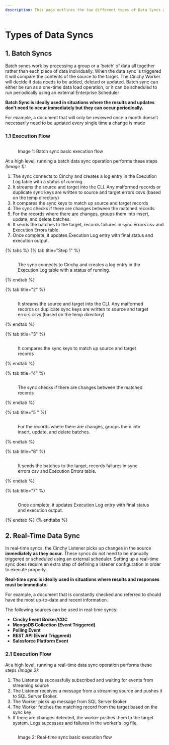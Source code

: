 ```yaml
---
description: This page outlines the two different types of Data Syncs available in Cinchy.
---
```


# Types of Data Syncs

## 1. Batch Syncs

Batch syncs work by processing a group or a ‘batch’ of data all together rather than each piece of data individually. When the data sync is triggered  it will compare the contents of the source to the target. The Cinchy Worker will decide if data needs to be added, deleted or updated. Batch sync can either be run as a one-time data load operation, or it can be scheduled to run periodically using an external Enterprise Scheduler

**Batch Sync is ideally used in situations where the results and updates don’t need to occur immediately but they can occur periodically.**

For example, a document that will only be reviewed once a month doesn’t necessarily need to be updated every single time a change is made

### 1.1 Execution Flow

<figure><img src="../../.gitbook/assets/image (573).png" alt=""><figcaption><p>Image 1: Batch sync basic execution flow</p></figcaption></figure>

At a high level, running a batch data sync operation performs these steps _(Image 1):_

1. The sync connects to Cinchy and creates a log entry in the Execution Log table with a status of running.
2. It streams the source and target into the CLI. Any malformed records or duplicate sync keys are written to source and target errors csvs (based on the temp directory)
3. It compares the sync keys to match up source and target records
4. The sync checks if there are changes between the matched records
5. For the records where there are changes, groups them into insert, update, and delete batches.
6. It sends the batches to the target, records failures in sync errors csv and Execution Errors table.
7. Once complete, it updates Execution Log entry with final status and execution output.

{% tabs %}
{% tab title="Step 1" %}
<figure><img src="../../.gitbook/assets/image (568).png" alt=""><figcaption><p>The sync connects to Cinchy and creates a log entry in the Execution Log table with a status of running.</p></figcaption></figure>
{% endtab %}

{% tab title="2" %}
<figure><img src="../../.gitbook/assets/image (356).png" alt=""><figcaption><p>It streams the source and target into the CLI. Any malformed records or duplicate sync keys are written to source and target errors csvs (based on the temp directory)</p></figcaption></figure>
{% endtab %}

{% tab title="3" %}
<figure><img src="../../.gitbook/assets/image (321).png" alt=""><figcaption><p>It compares the sync keys to match up source and target records</p></figcaption></figure>
{% endtab %}

{% tab title="4" %}
<figure><img src="../../.gitbook/assets/image (178).png" alt=""><figcaption><p>The sync checks if there are changes between the matched records</p></figcaption></figure>
{% endtab %}

{% tab title="5 " %}
<figure><img src="../../.gitbook/assets/image (579).png" alt=""><figcaption><p>For the records where there are changes, groups them into insert, update, and delete batches.</p></figcaption></figure>
{% endtab %}

{% tab title="6" %}
<figure><img src="../../.gitbook/assets/image (331).png" alt=""><figcaption><p>It sends the batches to the target, records failures in sync errors csv and Execution Errors table.</p></figcaption></figure>
{% endtab %}

{% tab title="7" %}
<figure><img src="../../.gitbook/assets/image (329).png" alt=""><figcaption><p>Once complete, it updates Execution Log entry with final status and execution output.</p></figcaption></figure>
{% endtab %}
{% endtabs %}

## 2. Real-Time Data Sync

In real-time syncs, the Cinchy Listener picks up changes in the source **immediately as they occur.** These syncs do not need to be manually triggered or scheduled using an external scheduler. Setting up a real-time sync does require an extra step of defining a listener configuration in order to execute properly.

**Real-time sync is ideally used in situations where results and responses must be immediate.**

For example, a document that is constantly checked and referred to should have the most up-to-date and recent information.

The following sources can be used in real-time syncs:

* **Cinchy Event Broker/CDC**
* **MongoDB Collection (Event Triggered)**
* **Polling Event**
* **REST API (Event Triggered)**
* **Salesforce Platform Event**

### 2.1 Execution Flow

At a high level, running a real-time data sync operation performs these steps _(Image 2):_

1. The Listener is successfully subscribed and waiting for events from streaming source
2. The Listener receives a message from a streaming source and pushes it to SQL Server Broker.
3. The Worker picks up message from SQL Server Broker
4. The Worker fetches the matching record from the target based on the sync key
5. If there are changes detected, the worker pushes them to the target system. Logs successes and failures in the worker's log file.

<figure><img src="../../.gitbook/assets/image (320).png" alt=""><figcaption><p>Image 2: Real-time sync basic execution flow</p></figcaption></figure>
